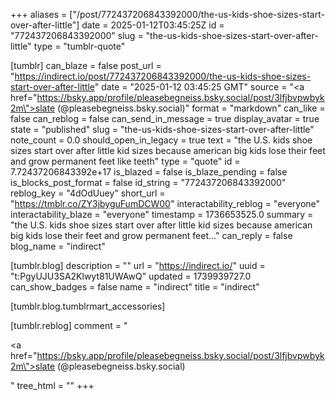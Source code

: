 +++
aliases = ["/post/772437206843392000/the-us-kids-shoe-sizes-start-over-after-little"]
date = 2025-01-12T03:45:25Z
id = "772437206843392000"
slug = "the-us-kids-shoe-sizes-start-over-after-little"
type = "tumblr-quote"

[tumblr]
can_blaze = false
post_url = "https://indirect.io/post/772437206843392000/the-us-kids-shoe-sizes-start-over-after-little"
date = "2025-01-12 03:45:25 GMT"
source = "<a href=\"https://bsky.app/profile/pleasebegneiss.bsky.social/post/3lfjbvpwbyk2m\">slate (@pleasebegneiss.bsky.social)</a>"
format = "markdown"
can_like = false
can_reblog = false
can_send_in_message = true
display_avatar = true
state = "published"
slug = "the-us-kids-shoe-sizes-start-over-after-little"
note_count = 0.0
should_open_in_legacy = true
text = "the U.S. kids shoe sizes start over after little kid sizes because american big kids lose their feet and grow permanent feet like teeth"
type = "quote"
id = 7.72437206843392e+17
is_blazed = false
is_blaze_pending = false
is_blocks_post_format = false
id_string = "772437206843392000"
reblog_key = "4dOdUuey"
short_url = "https://tmblr.co/ZY3jbyguFumDCW00"
interactability_reblog = "everyone"
interactability_blaze = "everyone"
timestamp = 1736653525.0
summary = "the U.S. kids shoe sizes start over after little kid sizes because american big kids lose their feet and grow permanent feet..."
can_reply = false
blog_name = "indirect"

[tumblr.blog]
description = ""
url = "https://indirect.io/"
uuid = "t:PgyUJU3SA2Klwyt81UWAwQ"
updated = 1739939727.0
can_show_badges = false
name = "indirect"
title = "indirect"

[tumblr.blog.tumblrmart_accessories]

[tumblr.reblog]
comment = "<p><a href=\"https://bsky.app/profile/pleasebegneiss.bsky.social/post/3lfjbvpwbyk2m\">slate (@pleasebegneiss.bsky.social)</a></p>"
tree_html = ""
+++
